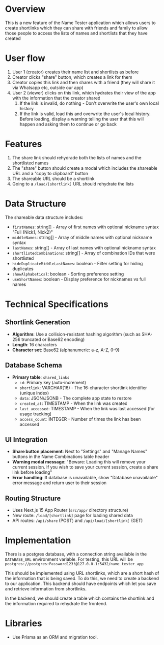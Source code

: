 # Overview

This is a new feature of the Name Tester application which allows users to create shortlinks which they can share with friends and family to allow those people to access the lists of names and shortlists that they have created

# User flow

1. User 1 (creator) creates their name list and shortlists as before
2. Creator clicks "share" button, which creates a link for them
3. Creator copies this link and then shares with a friend (they will share it via Whatsapp etc, outside our app)
4. User 2 (viewer) clicks on this link, which hydrates their view of the app with the information that the creator shared
   1. If the link is invalid, do nothing - Don't overwrite the user's own local history
   2. If the link is valid, load this and overwrite the user's local history. Before loading, display a warning telling the user that this will happen and asking them to continue or go back

# Features

1. The share link should rehydrade both the lists of names and the shortlisted names
2. The "share" button should create a modal which includes the shareable URL and a "copy to clipboard" button
3. The shareable URL should be a shortlink
4. Going to a `/load/[shortlink]` URL should rehydrate the lists

# Data Structure

The shareable data structure includes:
- `firstNames`: string[] - Array of first names with optional nickname syntax "Full (Nick1, Nick2)"
- `middleNames`: string[] - Array of middle names with optional nickname syntax
- `lastNames`: string[] - Array of last names with optional nickname syntax
- `shortlistedCombinations`: string[] - Array of combination IDs that were shortlisted
- `hideDuplicateMiddleLastNames`: boolean - Filter setting for hiding duplicates
- `showAlphabetical`: boolean - Sorting preference setting
- `useShortNames`: boolean - Display preference for nicknames vs full names

# Technical Specifications

## Shortlink Generation
- **Algorithm**: Use a collision-resistant hashing algorithm (such as SHA-256 truncated or Base62 encoding)
- **Length**: 16 characters
- **Character set**: Base62 (alphanumeric: a-z, A-Z, 0-9)

## Database Schema
- **Primary table**: `shared_links`
  - `id`: Primary key (auto-increment)
  - `shortlink`: VARCHAR(16) - The 16-character shortlink identifier (unique index)
  - `data`: JSON/JSONB - The complete app state to restore
  - `created_at`: TIMESTAMP - When the link was created
  - `last_accessed`: TIMESTAMP - When the link was last accessed (for usage tracking)
  - `access_count`: INTEGER - Number of times the link has been accessed

## UI Integration
- **Share button placement**: Next to "Settings" and "Manage Names" buttons in the Name Combinations table header
- **Warning modal message**: "Beware: Loading this will remove your current session. If you wish to save your current session, create a share link before loading"
- **Error handling**: If database is unavailable, show "Database unavailable" error message and return user to their session

## Routing Structure
- Uses Next.js 15 App Router (`src/app/` directory structure)
- New route: `/load/[shortlink]` page for loading shared data
- API routes: `/api/share` (POST) and `/api/load/[shortlink]` (GET)

# Implementation

There is a postgres database, with a connection string available in the `DATABASE_URL` environment variable. For testing, this URL will be `postgres://postgres:Password123!@127.0.0.1:5432/name_tester_app`

This should be implemented using URL shortlinks, which are a short hash of the information that is being saved. To do this, we need to create a backend to our application. This backend should have endpoints which let you save and retrieve information from shortlinks.

In the backend, we should create a table which contains the shortlink and the information required to rehydrate the frontend.

# Libraries

- Use Prisma as an ORM and migration tool.

